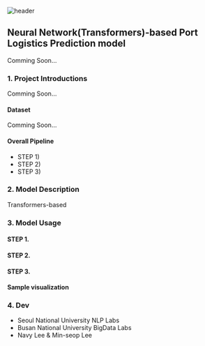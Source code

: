 ![header](https://capsule-render.vercel.app/api?type=waving&color=auto&height=300&section=header&text=%20Port%20Logistics%20Forecast&fontSize=70)


## Neural Network(Transformers)-based Port Logistics Prediction model 

Comming Soon...

### 1. Project Introductions

Comming Soon...

#### Dataset

Comming Soon...

#### Overall Pipeline

  - STEP 1)
  - STEP 2)
  - STEP 3)

### 2. Model Description

Transformers-based 

### 3. Model Usage

#### STEP 1.
#### STEP 2.
#### STEP 3.
#### Sample visualization

### 4. Dev
  - Seoul National University NLP Labs
  - Busan National University BigData Labs
  - Navy Lee & Min-seop Lee
